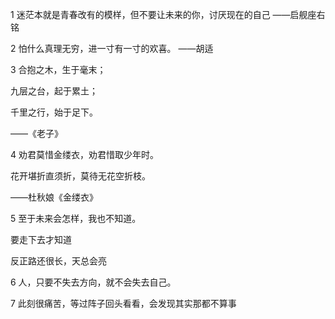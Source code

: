 1 迷茫本就是青春改有的模样，但不要让未来的你，讨厌现在的自己  ——启舰座右铭

2 怕什么真理无穷，进一寸有一寸的欢喜。  ——胡适

3 合抱之木，生于毫末；

九层之台，起于累土；

千里之行，始于足下。

——《老子》

4 劝君莫惜金缕衣，劝君惜取少年时。

花开堪折直须折，莫待无花空折枝。

——杜秋娘《金缕衣》

5  至于未来会怎样，我也不知道。

要走下去才知道

反正路还很长，天总会亮

6  人，只要不失去方向，就不会失去自己。

7 此刻很痛苦，等过阵子回头看看，会发现其实那都不算事